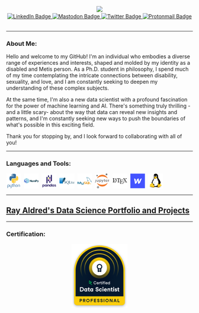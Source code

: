 <div id="header" align="center">
  <img src="https://media.giphy.com/media/FcqKy4Kj7XOK0hCW4g/giphy.gif" width="500"/>


  <div id="badges">
    <a href="https://www.linkedin.com/in/ray-aldred-jr-777018158/">
      <img src="https://img.shields.io/badge/LinkedIn-blue?style=for-the-badge&logo=linkedin&logoColor=white" alt="LinkedIn Badge"/>
    </a>
    <a href="https://fosstodon.org/@ray_aldred">
      <img src="https://img.shields.io/badge/Mastodon-blueviolet?style=for-the-badge&logo=mastodon&logoColor=white" alt="Mastodon Badge"/>
    </a>
    <a href="https://twitter.com/Ray_Aldred">
      <img src="https://img.shields.io/badge/Twitter-blue?style=for-the-badge&logo=twitter&logoColor=white" alt="Twitter Badge"/>
    </a>
    <a href="mailto: raymond.aldred@pm.me">
      <img src="https://img.shields.io/badge/ProtonMail-blueviolet?style=for-the-badge&logo=ProtonMail&logoColor=white" alt="Protonmail Badge"/>
    </a>
  </div>
  <img src="https://komarev.com/ghpvc/?username=Ray-Aldred&style=flat-square&color=blue" alt=""/>
</div>

---
### About Me:

Hello and welcome to my GitHub! I'm an individual who embodies a diverse range of experiences and interests, shaped and molded by my identity as a disabled and Metis person. As a Ph.D. student in philosophy, I spend much of my time contemplating the intricate connections between disability, sexuality, and love, and I am constantly seeking to deepen my understanding of these complex subjects.

At the same time, I'm also a new data scientist with a profound fascination for the power of machine learning and AI. There's something truly thrilling -and a little scary- about the way that data can reveal new insights and patterns, and I'm constantly seeking new ways to push the boundaries of what's possible in this exciting field.

Thank you for stopping by, and I look forward to collaborating with all of you!

---
### Languages and Tools:

<div>
  <img src="https://github.com/devicons/devicon/blob/master/icons/python/python-original-wordmark.svg" title="Python" alt="Python" width="40" height="40"/>&nbsp;
  <img src="https://github.com/devicons/devicon/blob/master/icons/numpy/numpy-original-wordmark.svg" title="Numpy" alt="Numply" width="40" height="40"/>&nbsp;
  <img src="https://github.com/devicons/devicon/blob/master/icons/pandas/pandas-original-wordmark.svg" title="Pandas" alt="Pandas" width="40" height="40"/>&nbsp;
  <img src="https://github.com/devicons/devicon/blob/master/icons/sqlite/sqlite-original-wordmark.svg" title="SQLite" alt="SQLite" width="40" height="40"/>&nbsp;
  <img src="https://github.com/devicons/devicon/blob/master/icons/mysql/mysql-original-wordmark.svg" title="MySql" alt="MySql" width="40" height="40"/>&nbsp;  
  <img src="https://github.com/devicons/devicon/blob/master/icons/jupyter/jupyter-original-wordmark.svg" title="Jupyter" alt="Jupyter" width="40" height="40"/>&nbsp;
  <img src="https://github.com/devicons/devicon/blob/master/icons/latex/latex-original.svg" title="LaTeX" alt="LaTeX" width="40" height="40"/>&nbsp;
  <img src="https://github.com/devicons/devicon/blob/master/icons/webflow/webflow-original.svg" title="Webflow" alt="Webflow" width="40" height="40"/>&nbsp;
  <img src="https://github.com/devicons/devicon/blob/master/icons/linux/linux-original.svg" title="Linux" **alt="Linux" width="40" height="40"/>
</div>

---
## [Ray Aldred's Data Science Portfolio and Projects](https://github.com/Ray-Aldred/Data-Science-Portfolio) 

---
### Certification:

<div id="header" align="center">
  <img src="https://github.com/Ray-Aldred/Ray-Aldred/blob/main/data_scientist_professional_badge.png" width="150"/>
</div>

<!---
Ray-Aldred/Ray-Aldred is a ✨ special ✨ repository because its `README.md` (this file) appears on your GitHub profile.
You can click the Preview link to take a look at your changes. 
--->

